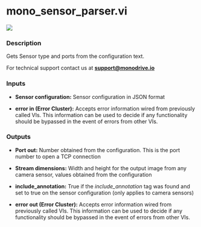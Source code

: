 # mono_sensor_parser.vi

<p class="img_container">
<img class="lg_img" src="../mono_sensor_parser.png"/>
</p>

### Description

Gets Sensor type and ports from the configuration text.

For technical support contact us at <b>support@monodrive.io</b> 

### Inputs

- **Sensor configuration:**  Sensor configuration in JSON format
 

- **error in (Error Cluster):** Accepts error information wired from previously called VIs. This information can be used to decide if any functionality should be bypassed in the event of errors from other VIs. 

### Outputs

- **Port out:**  Number obtained from the configuration. This is the port
number to open a TCP connection 
 

- **Stream dimensions:**  Width and height for the output image from any camera
sensor, values obtained from the configuration
 

- **include_annotation:**  True if the *include_annotation* tag was found and set to
true on the  sensor configuration (only applies to camera
sensors)
 

- **error out (Error Cluster):** Accepts error information wired from previously called VIs. This information can be used to decide if any functionality should be bypassed in the event of errors from other VIs. 

<p>&nbsp;</p>
